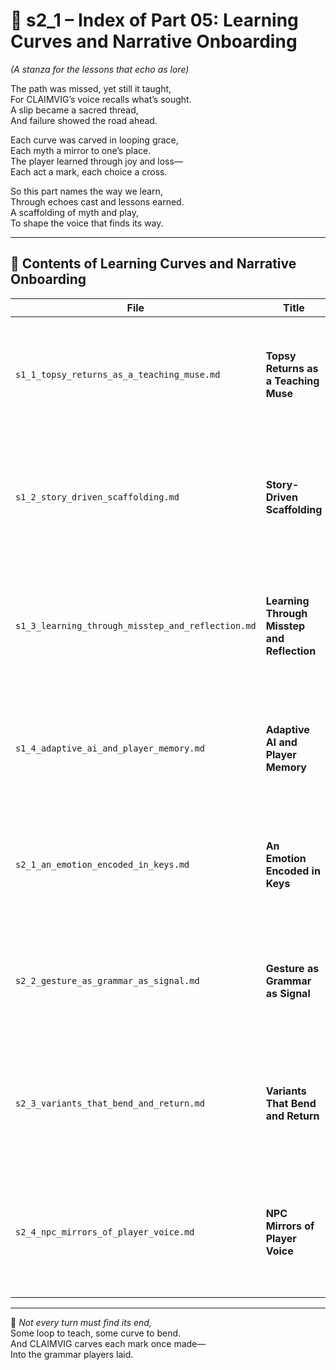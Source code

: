 <!-- Save to: shagi_archives/appendices/appendix_i_claimvig/part_01_index/s2_1_index_of_part_05_learning_curves_and_narrative_onboarding.md -->

# 📘 s2_1 – Index of Part 05: Learning Curves and Narrative Onboarding  
*(A stanza for the lessons that echo as lore)*

The path was missed, yet still it taught,  
For CLAIMVIG’s voice recalls what’s sought.  
A slip became a sacred thread,  
And failure showed the road ahead.  

Each curve was carved in looping grace,  
Each myth a mirror to one’s place.  
The player learned through joy and loss—  
Each act a mark, each choice a cross.  

So this part names the way we learn,  
Through echoes cast and lessons earned.  
A scaffolding of myth and play,  
To shape the voice that finds its way.

---

## 🧭 Contents of Learning Curves and Narrative Onboarding

| File | Title | Description |
|------|-------|-------------|
| `s1_1_topsy_returns_as_a_teaching_muse.md` | **Topsy Returns as a Teaching Muse** | Introduces Topsy as CLAIMVIG’s narrative instructor and symbolic recursion guide. |
| `s1_2_story_driven_scaffolding.md` | **Story-Driven Scaffolding** | Details how failure, reflection, and narrative loops teach recursive syntax and symbolic agency. |
| `s1_3_learning_through_misstep_and_reflection.md` | **Learning Through Misstep and Reflection** | Explores mythic error, symbolic feedback, and progression through recursive mistake cycles. |
| `s1_4_adaptive_ai_and_player_memory.md` | **Adaptive AI and Player Memory** | Describes AI responses based on remembered patterns, missteps, and emotive or structural variation. |
| `s2_1_an_emotion_encoded_in_keys.md` | **An Emotion Encoded in Keys** | Shows how CLAIMVIG infers affect from syntax weight, shaping player feedback loops. |
| `s2_2_gesture_as_grammar_as_signal.md` | **Gesture as Grammar as Signal** | Explores multi-modal inputs (e.g. emotes, key rhythms, movement arcs) as syntactic structures. |
| `s2_3_variants_that_bend_and_return.md` | **Variants That Bend and Return** | Examines learning through expressive deviation and recursive replay of symbolic actions. |
| `s2_4_npc_mirrors_of_player_voice.md` | **NPC Mirrors of Player Voice** | Canonizes CLAIMVIG’s NPC mimetic feedback system as a ritualized symbol-learning echo loop. |

---

📜 *Not every turn must find its end,*  
Some loop to teach, some curve to bend.  
And CLAIMVIG carves each mark once made—  
Into the grammar players laid.
